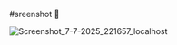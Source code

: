 #sreenshot 📸

![Screenshot_7-7-2025_221657_localhost](https://github.com/user-attachments/assets/cfcebfa0-03ca-4d81-83a5-f19e2d66926c)
